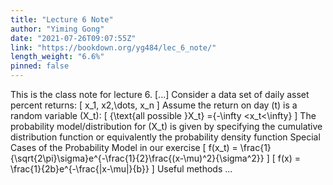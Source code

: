 ```yaml
---
title: "Lecture 6 Note"
author: "Yiming Gong"
date: "2021-07-26T09:07:55Z"
link: "https://bookdown.org/yg484/lec_6_note/"
length_weight: "6.6%"
pinned: false
---
```


This is the class note for lecture 6. [...] Consider a data set of daily asset percent returns: \[
x_1, x2,\dots, x_n
\] Assume the return on day \(t\) is a random variable \(X_t\): \[
\{\text{all possible }X_t\} =\{-\infty <x_t<\infty\}
\] The probability model/distribution for \(X_t\) is given by specifying the cumulative distribution function or equivalently the probability density function Special Cases of the Probability Model in our exercise \[
f(x_t) = \frac{1}{\sqrt{2\pi}\sigma}e^{-\frac{1}{2}\frac{(x-\mu)^2}{\sigma^2}}
\] \[
f(x) = \frac{1}{2b}e^{-\frac{|x-\mu|}{b}}
\] Useful methods  ...
